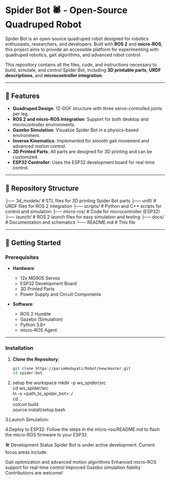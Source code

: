 # Spider Bot 🕷️ - Open-Source Quadruped Robot

Spider Bot is an open-source quadruped robot designed for robotics enthusiasts, researchers, and developers. Built with **ROS 2** and **micro-ROS**, this project aims to provide an accessible platform for experimenting with quadruped robotics, gait algorithms, and advanced robot control.  

This repository contains all the files, code, and instructions necessary to build, simulate, and control Spider Bot, including **3D printable parts**, **URDF descriptions**, and **microcontroller integration**.

---

## 🎯 Features  
- **Quadruped Design**: 12-DOF structure with three servo-controlled joints per leg.  
- **ROS 2 and micro-ROS Integration**: Support for both desktop and microcontroller environments.  
- **Gazebo Simulation**: Visualize Spider Bot in a physics-based environment.  
- **Inverse Kinematics**: Implemented for smooth gait movement and advanced motion control.  
- **3D Printed Parts**: All parts are designed for 3D printing and can be customized.  
- **ESP32 Controller**: Uses the ESP32 development board for real-time control.  

---

## 📂 Repository Structure  
├── 3d_models/ # STL files for 3D printing Spider Bot parts
├── urdf/ # URDF files for ROS 2 integration
├── scripts/ # Python and C++ scripts for control and simulation
├── micro-ros/ # Code for microcontroller (ESP32)
├── launch/ # ROS 2 launch files for easy simulation and testing
├── docs/ # Documentation and schematics
└── README.md # This file

---

## 🚀 Getting Started  

### Prerequisites  
- **Hardware**:  
  - 12x MG90S Servos  
  - ESP32 Development Board  
  - 3D Printed Parts  
  - Power Supply and Circuit Components  

- **Software**:  
  - ROS 2 Humble  
  - Gazebo (Simulation)  
  - Python 3.8+  
  - micro-ROS Agent  

---

### Installation  

1. **Clone the Repository**:  
   ```bash
   git clone https://parsaHedayati/Robot/new/master.git
   cd spider-bot
 2. setup the workspace
mkdir -p ws_spider/src  
cd ws_spider/src  
ln -s <path_to_spider_bot> ./  
cd ..  
colcon build  
source install/setup.bash 

3.Launch Simulation:

4.Deploy to ESP32:
Follow the steps in the micro-ros/README.md to flash the micro-ROS firmware to your ESP32.


🛠️ Development Status
Spider Bot is under active development. Current focus areas include:

Gait optimization and advanced motion algorithms
Enhanced micro-ROS support for real-time control
Improved Gazebo simulation fidelity
Contributions are welcome!
